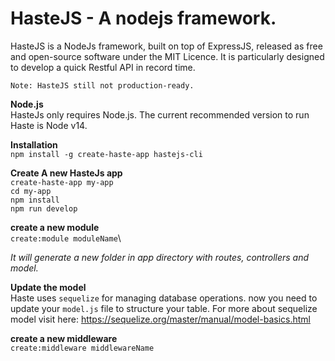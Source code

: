 # **HasteJS - A nodejs framework.**

HasteJS is a NodeJs framework, built on top of ExpressJS, released as free and open-source software under the MIT Licence. It is particularly designed to develop a quick Restful API in record time.

`Note: HasteJS still not production-ready.`

**Node.js**\
HasteJs only requires Node.js. The current recommended version to run Haste is Node v14.

**Installation**\
`npm install -g create-haste-app hastejs-cli`

**Create A new HasteJs app**\
`create-haste-app my-app`\
`cd my-app`\
`npm install`\
`npm run develop`



**create a new module** \
`create:module moduleName`\

_It will generate a new folder in app directory with routes, controllers and model._

**Update the model**\
Haste uses `sequelize` for managing database operations. now you need to 
update your `model.js` file to structure your table.
For more about sequelize model visit here: https://sequelize.org/master/manual/model-basics.html

**create a new middleware** \
`create:middleware middlewareName`
